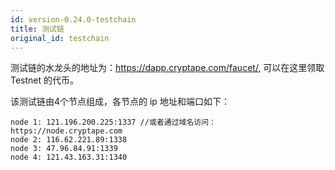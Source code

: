 ```yaml
---
id: version-0.24.0-testchain
title: 测试链
original_id: testchain
---
```


测试链的水龙头的地址为：https://dapp.cryptape.com/faucet/, 可以在这里领取 Testnet 的代币。

该测试链由4个节点组成，各节点的 ip 地址和端口如下：

```
node 1: 121.196.200.225:1337 //或者通过域名访问： https://node.cryptape.com
node 2: 116.62.221.89:1338
node 3: 47.96.84.91:1339
node 4: 121.43.163.31:1340
```